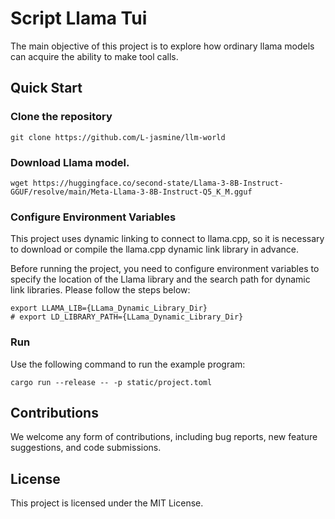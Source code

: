 # Script Llama Tui

The main objective of this project is to explore how ordinary llama models can acquire the ability to make tool calls.

## Quick Start


###  Clone the repository
```
git clone https://github.com/L-jasmine/llm-world
```

### Download Llama model.
```
wget https://huggingface.co/second-state/Llama-3-8B-Instruct-GGUF/resolve/main/Meta-Llama-3-8B-Instruct-Q5_K_M.gguf
```

### Configure Environment Variables
This project uses dynamic linking to connect to llama.cpp, so it is necessary to download or compile the llama.cpp dynamic link library in advance.

Before running the project, you need to configure environment variables to specify the location of the Llama library and the search path for dynamic link libraries. Please follow the steps below:

```shell
export LLAMA_LIB={LLama_Dynamic_Library_Dir}
# export LD_LIBRARY_PATH={LLama_Dynamic_Library_Dir}
```

### Run

Use the following command to run the example program:

```shell
cargo run --release -- -p static/project.toml
```

## Contributions

We welcome any form of contributions, including bug reports, new feature suggestions, and code submissions.

## License

This project is licensed under the MIT License.